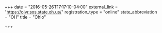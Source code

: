 +++
date = "2016-05-26T17:17:10-04:00"
external_link = "https://olvr.sos.state.oh.us/"
registration_type = "online"
state_abbreviation = "OH"
title = "Ohio"

+++

